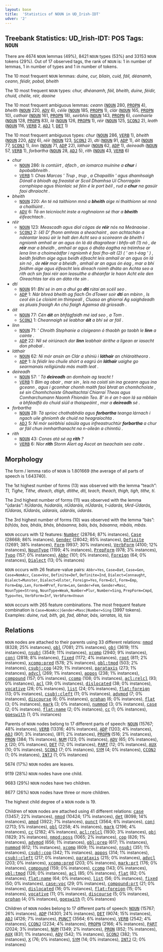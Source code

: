 ```yaml
---
layout: base
title:  'Statistics of NOUN in UD_Irish-IDT'
udver: '2'
---
```


## Treebank Statistics: UD_Irish-IDT: POS Tags: `NOUN`

There are 4674 `NOUN` lemmas (49%), 8421 `NOUN` types (53%) and 33153 `NOUN` tokens (29%).
Out of 17 observed tags, the rank of `NOUN` is: 1 in number of lemmas, 1 in number of types and 1 in number of tokens.

The 10 most frequent `NOUN` lemmas: <em>duine, cur, bliain, cuid, fáil, déanamh, ceann, féidir, pobal, bheith</em>

The 10 most frequent `NOUN` types:  <em>chur, dhéanamh, fáil, bheith, duine, féidir, chuid, chéile, réir, daoine</em>

The 10 most frequent ambiguous lemmas: <em>ceann</em> (<tt><a href="ga_idt-pos-NOUN.html">NOUN</a></tt> 280, <tt><a href="ga_idt-pos-PROPN.html">PROPN</a></tt> 4), <em>bheith</em> (<tt><a href="ga_idt-pos-NOUN.html">NOUN</a></tt> 220, <tt><a href="ga_idt-pos-ADV.html">ADV</a></tt> 6), <em>céile</em> (<tt><a href="ga_idt-pos-NOUN.html">NOUN</a></tt> 185, <tt><a href="ga_idt-pos-PROPN.html">PROPN</a></tt> 1), <em>clár</em> (<tt><a href="ga_idt-pos-NOUN.html">NOUN</a></tt> 165, <tt><a href="ga_idt-pos-PROPN.html">PROPN</a></tt> 10), <em>cathair</em> (<tt><a href="ga_idt-pos-NOUN.html">NOUN</a></tt> 161, <tt><a href="ga_idt-pos-PROPN.html">PROPN</a></tt> 18), <em>seirbhís</em> (<tt><a href="ga_idt-pos-NOUN.html">NOUN</a></tt> 143, <tt><a href="ga_idt-pos-PROPN.html">PROPN</a></tt> 6), <em>comhairle</em> (<tt><a href="ga_idt-pos-NOUN.html">NOUN</a></tt> 128, <tt><a href="ga_idt-pos-PROPN.html">PROPN</a></tt> 83), <em>lá</em> (<tt><a href="ga_idt-pos-NOUN.html">NOUN</a></tt> 126, <tt><a href="ga_idt-pos-PROPN.html">PROPN</a></tt> 1), <em>réir</em> (<tt><a href="ga_idt-pos-NOUN.html">NOUN</a></tt> 125, <tt><a href="ga_idt-pos-SCONJ.html">SCONJ</a></tt> 2), <em>leath</em> (<tt><a href="ga_idt-pos-NOUN.html">NOUN</a></tt> 116, <tt><a href="ga_idt-pos-VERB.html">VERB</a></tt> 2, <tt><a href="ga_idt-pos-ADJ.html">ADJ</a></tt> 1, <tt><a href="ga_idt-pos-DET.html">DET</a></tt> 1)

The 10 most frequent ambiguous types:  <em>chur</em> (<tt><a href="ga_idt-pos-NOUN.html">NOUN</a></tt> 286, <tt><a href="ga_idt-pos-VERB.html">VERB</a></tt> 1), <em>bheith</em> (<tt><a href="ga_idt-pos-NOUN.html">NOUN</a></tt> 220, <tt><a href="ga_idt-pos-ADV.html">ADV</a></tt> 6), <em>réir</em> (<tt><a href="ga_idt-pos-NOUN.html">NOUN</a></tt> 123, <tt><a href="ga_idt-pos-SCONJ.html">SCONJ</a></tt> 2), <em>dtí</em> (<tt><a href="ga_idt-pos-NOUN.html">NOUN</a></tt> 91, <tt><a href="ga_idt-pos-ADP.html">ADP</a></tt> 1), <em>áit</em> (<tt><a href="ga_idt-pos-NOUN.html">NOUN</a></tt> 77, <tt><a href="ga_idt-pos-SCONJ.html">SCONJ</a></tt> 1), <em>linn</em> (<tt><a href="ga_idt-pos-NOUN.html">NOUN</a></tt> 71, <tt><a href="ga_idt-pos-ADP.html">ADP</a></tt> 22), <em>láthair</em> (<tt><a href="ga_idt-pos-NOUN.html">NOUN</a></tt> 62, <tt><a href="ga_idt-pos-ADP.html">ADP</a></tt> 1), <em>deireadh</em> (<tt><a href="ga_idt-pos-NOUN.html">NOUN</a></tt> 57, <tt><a href="ga_idt-pos-VERB.html">VERB</a></tt> 1), <em>forbartha</em> (<tt><a href="ga_idt-pos-NOUN.html">NOUN</a></tt> 28, <tt><a href="ga_idt-pos-ADJ.html">ADJ</a></tt> 5), <em>rith</em> (<tt><a href="ga_idt-pos-NOUN.html">NOUN</a></tt> 43, <tt><a href="ga_idt-pos-VERB.html">VERB</a></tt> 6)


* <em>chur</em>
  * <tt><a href="ga_idt-pos-NOUN.html">NOUN</a></tt> 286: <em>Is contúirt , áfach , an iomarca muiníne a <b>chur</b> i bpobalbhreith .</em>
  * <tt><a href="ga_idt-pos-VERB.html">VERB</a></tt> 1: <em>Chas Marcas ' Trup , trup , a Chapaillín ' agus dhamhsaigh Dónall a bhíodh ag freastal ar Scoil Dhamhsa Uí Chorragáin cornphíopa agus thionlaic sé féin é le port béil , rud a <b>chur</b> na gasúir faoi dhraíocht .</em>
* <em>bheith</em>
  * <tt><a href="ga_idt-pos-NOUN.html">NOUN</a></tt> 220: <em>An té ná taithíonn mná a <b>bheith</b> aige ní thaithíonn sé mná a chailliúint .</em>
  * <tt><a href="ga_idt-pos-ADV.html">ADV</a></tt> 6: <em>Tá an teicníocht inste a roghnaíonn sé thar a <b>bheith</b> éifeachtach .</em>
* <em>réir</em>
  * <tt><a href="ga_idt-pos-NOUN.html">NOUN</a></tt> 123: <em>Meascadh agus díol cógas de <b>réir</b> nós na Meánaoise .</em>
  * <tt><a href="ga_idt-pos-SCONJ.html">SCONJ</a></tt> 2: <em>(4) D' fhonn amhras a sheachaint , aon achtachán a ndéantar leasú air le halt den Acht seo a scoireann de bheith i ngníomh amhail ar an agus ón lá dá dtagraítear i bhfo-alt (1) nó , de <b>réir</b> mar a bheidh , amhail ar agus ó dháta éagtha na tréimhse ar lena linn a choimeádfar i ngníomh é faoi fho-alt (2) ( ' an t-éag ' ) , beidh feidhm aige agus beidh éifeacht leis amhail ar an agus ón lá sin nó , de <b>réir</b> mar a bheidh , amhail ar an agus ón éag , mar a bhí feidhm aige agus éifeacht leis díreach roimh dháta an Achta seo a rith ach sin faoi réir aon leasuithe a dhéanfar le haon Acht eile den Oireachtas tar éis an dáta rite sin .</em>
* <em>dtí</em>
  * <tt><a href="ga_idt-pos-NOUN.html">NOUN</a></tt> 91: <em>Bhí sé in am a dhul go <b>dtí</b> rútaí an scéil seo .</em>
  * <tt><a href="ga_idt-pos-ADP.html">ADP</a></tt> 1: <em>Nár bhreá bheith ag fiach Ón dTower soir <b>dtí</b> an mbinn , Is ceol éin Le cloisint im thimpeall , Cluasa an ghiorraí Ag saighdeadh as pluais fraoigh An chú fiaigh Agamsa dá gríosadh .</em>
* <em>áit</em>
  * <tt><a href="ga_idt-pos-NOUN.html">NOUN</a></tt> 77: <em>Cén <b>áit</b> an bhfágfaidh mé iad seo , a Tom .</em>
  * <tt><a href="ga_idt-pos-SCONJ.html">SCONJ</a></tt> 1: <em>Cheannaigh sé leabhar <b>áit</b> a bhí sé ar fáil .</em>
* <em>linn</em>
  * <tt><a href="ga_idt-pos-NOUN.html">NOUN</a></tt> 71: <em>' Chroith Stephanie a cloigeann ó thaobh go taobh le <b>linn</b> a cainte .</em>
  * <tt><a href="ga_idt-pos-ADP.html">ADP</a></tt> 22: <em>Níl sé oiriúnach dar <b>linn</b> leabhair áirithe a ligean ar iasacht don phobal .</em>
* <em>láthair</em>
  * <tt><a href="ga_idt-pos-NOUN.html">NOUN</a></tt> 62: <em>Ní mór ansin an Clár a shíniú i <b>láthair</b> an chláraitheora .</em>
  * <tt><a href="ga_idt-pos-ADP.html">ADP</a></tt> 1: <em>Is féidir leo chuile shórt a eagrú ón <b>láthair</b> uaighe go searmanais reiligiúnda más maith leat .</em>
* <em>deireadh</em>
  * <tt><a href="ga_idt-pos-NOUN.html">NOUN</a></tt> 57: <em>' Tá <b>deireadh</b> an domhain ag teacht !</em>
  * <tt><a href="ga_idt-pos-VERB.html">VERB</a></tt> 1: <em>Bím ag obair , mar sin , leis na coistí sin ina gceann agus ina gceann , agus i gcomhar chomh maith faoi bhrat an chomhchoiste , sé sin Chomhchoiste Ghaeltachtaí Chiarraí Theas agus Comharchumann Naomh Fhionáin Teo. B' in é an t-aon lá sa mbliain a bhféadfá do chuid siúil a thaispeáint , mar a <b>deireadh</b> sé .</em>
* <em>forbartha</em>
  * <tt><a href="ga_idt-pos-NOUN.html">NOUN</a></tt> 28: <em>Tá sprioc chothabhála agus <b>forbartha</b> teanga lárnach i ngach uile ghníomh de chuid na heagraíochta .</em>
  * <tt><a href="ga_idt-pos-ADJ.html">ADJ</a></tt> 5: <em>Ní mór seirbhísí sásúla agus infreastruchtúr <b>forbartha</b> a chur ar fáil chun inmharthanacht na n-oileán a chinntiú .</em>
* <em>rith</em>
  * <tt><a href="ga_idt-pos-NOUN.html">NOUN</a></tt> 43: <em>Conas atá sé ag <b>rith</b> ?</em>
  * <tt><a href="ga_idt-pos-VERB.html">VERB</a></tt> 6: <em>Níor <b>rith</b> Storm Alert ag Ascot an tseachain seo caite .</em>

## Morphology

The form / lemma ratio of `NOUN` is 1.801669 (the average of all parts of speech is 1.643740).

The 1st highest number of forms (13) was observed with the lemma “teach”: <em>TI, Tighe, Títhe, dteach, dtigh, dtithe, dtí, teach, theach, thigh, tigh, tithe, tí</em>.

The 2nd highest number of forms (11) was observed with the lemma “údarás”: <em>hÚdarás, húdaráis, nÚdaráis, nÚdarás, t-údarás, tArd-Údarás, tÚdaras, tÚdarás, údarais, údaráis, údarás</em>.

The 3rd highest number of forms (10) was observed with the lemma “bás”: <em>b(h)ás, bas, bháis, bhás, bhásanna, báis, bás, básanna, mbáis, mbás</em>.

`NOUN` occurs with 12 features: <tt><a href="ga_idt-feat-Number.html">Number</a></tt> (28764; 87% instances), <tt><a href="ga_idt-feat-Case.html">Case</a></tt> (28668; 86% instances), <tt><a href="ga_idt-feat-Gender.html">Gender</a></tt> (28042; 85% instances), <tt><a href="ga_idt-feat-Definite.html">Definite</a></tt> (12691; 38% instances), <tt><a href="ga_idt-feat-Form.html">Form</a></tt> (9937; 30% instances), <tt><a href="ga_idt-feat-VerbForm.html">VerbForm</a></tt> (4100; 12% instances), <tt><a href="ga_idt-feat-NounType.html">NounType</a></tt> (1199; 4% instances), <tt><a href="ga_idt-feat-PrepForm.html">PrepForm</a></tt> (978; 3% instances), <tt><a href="ga_idt-feat-Typo.html">Typo</a></tt> (157; 0% instances), <tt><a href="ga_idt-feat-Abbr.html">Abbr</a></tt> (101; 0% instances), <tt><a href="ga_idt-feat-Foreign.html">Foreign</a></tt> (64; 0% instances), <tt><a href="ga_idt-feat-Dialect.html">Dialect</a></tt> (13; 0% instances)

`NOUN` occurs with 26 feature-value pairs: `Abbr=Yes`, `Case=Dat`, `Case=Gen`, `Case=NomAcc`, `Case=Voc`, `Definite=Def`, `Definite=Ind`, `Dialect=Connaught`, `Dialect=Munster`, `Dialect=Ulster`, `Foreign=Yes`, `Form=Ecl`, `Form=Emp`, `Form=Emp,Len`, `Form=HPref`, `Form=Len`, `Gender=Fem`, `Gender=Masc`, `NounType=Strong`, `NounType=Weak`, `Number=Plur`, `Number=Sing`, `PrepForm=Cmpd`, `Typo=Yes`, `VerbForm=Inf`, `VerbForm=Vnoun`

`NOUN` occurs with 265 feature combinations.
The most frequent feature combination is `Case=NomAcc|Gender=Masc|Number=Sing` (3997 tokens).
Examples: <em>duine, rud, bith, gá, fad, ábhar, bás, iarratas, lá, tús</em>


## Relations

`NOUN` nodes are attached to their parents using 33 different relations: <tt><a href="ga_idt-dep-nmod.html">nmod</a></tt> (8328; 25% instances), <tt><a href="ga_idt-dep-obl.html">obl</a></tt> (7081; 21% instances), <tt><a href="ga_idt-dep-obj.html">obj</a></tt> (3619; 11% instances), <tt><a href="ga_idt-dep-nsubj.html">nsubj</a></tt> (3549; 11% instances), <tt><a href="ga_idt-dep-xcomp.html">xcomp</a></tt> (2940; 9% instances), <tt><a href="ga_idt-dep-conj.html">conj</a></tt> (2818; 8% instances), <tt><a href="ga_idt-dep-fixed.html">fixed</a></tt> (1172; 4% instances), <tt><a href="ga_idt-dep-root.html">root</a></tt> (811; 2% instances), <tt><a href="ga_idt-dep-xcomp-pred.html">xcomp:pred</a></tt> (578; 2% instances), <tt><a href="ga_idt-dep-obl-tmod.html">obl:tmod</a></tt> (503; 2% instances), <tt><a href="ga_idt-dep-csubj-cop.html">csubj:cop</a></tt> (429; 1% instances), <tt><a href="ga_idt-dep-parataxis.html">parataxis</a></tt> (273; 1% instances), <tt><a href="ga_idt-dep-advcl.html">advcl</a></tt> (269; 1% instances), <tt><a href="ga_idt-dep-appos.html">appos</a></tt> (238; 1% instances), <tt><a href="ga_idt-dep-compound.html">compound</a></tt> (157; 0% instances), <tt><a href="ga_idt-dep-ccomp.html">ccomp</a></tt> (108; 0% instances), <tt><a href="ga_idt-dep-acl-relcl.html">acl:relcl</a></tt> (93; 0% instances), <tt><a href="ga_idt-dep-acl.html">acl</a></tt> (39; 0% instances), <tt><a href="ga_idt-dep-dislocated.html">dislocated</a></tt> (38; 0% instances), <tt><a href="ga_idt-dep-vocative.html">vocative</a></tt> (28; 0% instances), <tt><a href="ga_idt-dep-list.html">list</a></tt> (24; 0% instances), <tt><a href="ga_idt-dep-flat-foreign.html">flat:foreign</a></tt> (13; 0% instances), <tt><a href="ga_idt-dep-csubj-cleft.html">csubj:cleft</a></tt> (11; 0% instances), <tt><a href="ga_idt-dep-advmod.html">advmod</a></tt> (7; 0% instances), <tt><a href="ga_idt-dep-discourse.html">discourse</a></tt> (6; 0% instances), <tt><a href="ga_idt-dep-orphan.html">orphan</a></tt> (6; 0% instances), <tt><a href="ga_idt-dep-flat.html">flat</a></tt> (3; 0% instances), <tt><a href="ga_idt-dep-mark.html">mark</a></tt> (3; 0% instances), <tt><a href="ga_idt-dep-nummod.html">nummod</a></tt> (3; 0% instances), <tt><a href="ga_idt-dep-case.html">case</a></tt> (2; 0% instances), <tt><a href="ga_idt-dep-flat-name.html">flat:name</a></tt> (2; 0% instances), <tt><a href="ga_idt-dep-cc.html">cc</a></tt> (1; 0% instances), <tt><a href="ga_idt-dep-goeswith.html">goeswith</a></tt> (1; 0% instances)

Parents of `NOUN` nodes belong to 17 different parts of speech: <tt><a href="ga_idt-pos-NOUN.html">NOUN</a></tt> (15767; 48% instances), <tt><a href="ga_idt-pos-VERB.html">VERB</a></tt> (13316; 40% instances), <tt><a href="ga_idt-pos-ADP.html">ADP</a></tt> (1203; 4% instances), <tt><a href="ga_idt-pos-ADJ.html">ADJ</a></tt> (901; 3% instances),  (811; 2% instances), <tt><a href="ga_idt-pos-PROPN.html">PROPN</a></tt> (516; 2% instances), <tt><a href="ga_idt-pos-PRON.html">PRON</a></tt> (384; 1% instances), <tt><a href="ga_idt-pos-NUM.html">NUM</a></tt> (123; 0% instances), <tt><a href="ga_idt-pos-ADV.html">ADV</a></tt> (65; 0% instances), <tt><a href="ga_idt-pos-X.html">X</a></tt> (20; 0% instances), <tt><a href="ga_idt-pos-DET.html">DET</a></tt> (12; 0% instances), <tt><a href="ga_idt-pos-PART.html">PART</a></tt> (12; 0% instances), <tt><a href="ga_idt-pos-AUX.html">AUX</a></tt> (10; 0% instances), <tt><a href="ga_idt-pos-SCONJ.html">SCONJ</a></tt> (7; 0% instances), <tt><a href="ga_idt-pos-SYM.html">SYM</a></tt> (4; 0% instances), <tt><a href="ga_idt-pos-CCONJ.html">CCONJ</a></tt> (1; 0% instances), <tt><a href="ga_idt-pos-INTJ.html">INTJ</a></tt> (1; 0% instances)

5674 (17%) `NOUN` nodes are leaves.

9119 (28%) `NOUN` nodes have one child.

9683 (29%) `NOUN` nodes have two children.

8677 (26%) `NOUN` nodes have three or more children.

The highest child degree of a `NOUN` node is 19.

Children of `NOUN` nodes are attached using 41 different relations: <tt><a href="ga_idt-dep-case.html">case</a></tt> (13457; 22% instances), <tt><a href="ga_idt-dep-nmod.html">nmod</a></tt> (10424; 17% instances), <tt><a href="ga_idt-dep-det.html">det</a></tt> (8098; 14% instances), <tt><a href="ga_idt-dep-amod.html">amod</a></tt> (3922; 7% instances), <tt><a href="ga_idt-dep-punct.html">punct</a></tt> (3564; 6% instances), <tt><a href="ga_idt-dep-conj.html">conj</a></tt> (2713; 5% instances), <tt><a href="ga_idt-dep-obl.html">obl</a></tt> (2258; 4% instances), <tt><a href="ga_idt-dep-mark.html">mark</a></tt> (2196; 4% instances), <tt><a href="ga_idt-dep-cc.html">cc</a></tt> (2182; 4% instances), <tt><a href="ga_idt-dep-acl-relcl.html">acl:relcl</a></tt> (1930; 3% instances), <tt><a href="ga_idt-dep-obj.html">obj</a></tt> (1829; 3% instances), <tt><a href="ga_idt-dep-nmod-poss.html">nmod:poss</a></tt> (1065; 2% instances), <tt><a href="ga_idt-dep-cop.html">cop</a></tt> (826; 1% instances), <tt><a href="ga_idt-dep-advmod.html">advmod</a></tt> (656; 1% instances), <tt><a href="ga_idt-dep-obl-prep.html">obl:prep</a></tt> (617; 1% instances), <tt><a href="ga_idt-dep-nummod.html">nummod</a></tt> (612; 1% instances), <tt><a href="ga_idt-dep-xcomp.html">xcomp</a></tt> (609; 1% instances), <tt><a href="ga_idt-dep-nsubj.html">nsubj</a></tt> (351; 1% instances), <tt><a href="ga_idt-dep-csubj-cop.html">csubj:cop</a></tt> (342; 1% instances), <tt><a href="ga_idt-dep-appos.html">appos</a></tt> (314; 1% instances), <tt><a href="ga_idt-dep-csubj-cleft.html">csubj:cleft</a></tt> (217; 0% instances), <tt><a href="ga_idt-dep-parataxis.html">parataxis</a></tt> (215; 0% instances), <tt><a href="ga_idt-dep-advcl.html">advcl</a></tt> (203; 0% instances), <tt><a href="ga_idt-dep-xcomp-pred.html">xcomp:pred</a></tt> (203; 0% instances), <tt><a href="ga_idt-dep-mark-prt.html">mark:prt</a></tt> (176; 0% instances), <tt><a href="ga_idt-dep-compound.html">compound</a></tt> (159; 0% instances), <tt><a href="ga_idt-dep-ccomp.html">ccomp</a></tt> (143; 0% instances), <tt><a href="ga_idt-dep-obl-tmod.html">obl:tmod</a></tt> (126; 0% instances), <tt><a href="ga_idt-dep-acl.html">acl</a></tt> (85; 0% instances), <tt><a href="ga_idt-dep-flat.html">flat</a></tt> (82; 0% instances), <tt><a href="ga_idt-dep-flat-name.html">flat:name</a></tt> (64; 0% instances), <tt><a href="ga_idt-dep-list.html">list</a></tt> (56; 0% instances), <tt><a href="ga_idt-dep-fixed.html">fixed</a></tt> (50; 0% instances), <tt><a href="ga_idt-dep-case-voc.html">case:voc</a></tt> (29; 0% instances), <tt><a href="ga_idt-dep-compound-prt.html">compound:prt</a></tt> (21; 0% instances), <tt><a href="ga_idt-dep-dislocated.html">dislocated</a></tt> (16; 0% instances), <tt><a href="ga_idt-dep-flat-foreign.html">flat:foreign</a></tt> (15; 0% instances), <tt><a href="ga_idt-dep-vocative.html">vocative</a></tt> (11; 0% instances), <tt><a href="ga_idt-dep-discourse.html">discourse</a></tt> (5; 0% instances), <tt><a href="ga_idt-dep-orphan.html">orphan</a></tt> (4; 0% instances), <tt><a href="ga_idt-dep-goeswith.html">goeswith</a></tt> (1; 0% instances)

Children of `NOUN` nodes belong to 17 different parts of speech: <tt><a href="ga_idt-pos-NOUN.html">NOUN</a></tt> (15767; 26% instances), <tt><a href="ga_idt-pos-ADP.html">ADP</a></tt> (14301; 24% instances), <tt><a href="ga_idt-pos-DET.html">DET</a></tt> (9074; 15% instances), <tt><a href="ga_idt-pos-ADJ.html">ADJ</a></tt> (4126; 7% instances), <tt><a href="ga_idt-pos-PUNCT.html">PUNCT</a></tt> (3564; 6% instances), <tt><a href="ga_idt-pos-VERB.html">VERB</a></tt> (2542; 4% instances), <tt><a href="ga_idt-pos-CCONJ.html">CCONJ</a></tt> (2234; 4% instances), <tt><a href="ga_idt-pos-PROPN.html">PROPN</a></tt> (2166; 4% instances), <tt><a href="ga_idt-pos-PART.html">PART</a></tt> (2024; 3% instances), <tt><a href="ga_idt-pos-NUM.html">NUM</a></tt> (1349; 2% instances), <tt><a href="ga_idt-pos-PRON.html">PRON</a></tt> (852; 1% instances), <tt><a href="ga_idt-pos-AUX.html">AUX</a></tt> (831; 1% instances), <tt><a href="ga_idt-pos-ADV.html">ADV</a></tt> (542; 1% instances), <tt><a href="ga_idt-pos-SCONJ.html">SCONJ</a></tt> (382; 1% instances), <tt><a href="ga_idt-pos-X.html">X</a></tt> (76; 0% instances), <tt><a href="ga_idt-pos-SYM.html">SYM</a></tt> (14; 0% instances), <tt><a href="ga_idt-pos-INTJ.html">INTJ</a></tt> (2; 0% instances)

